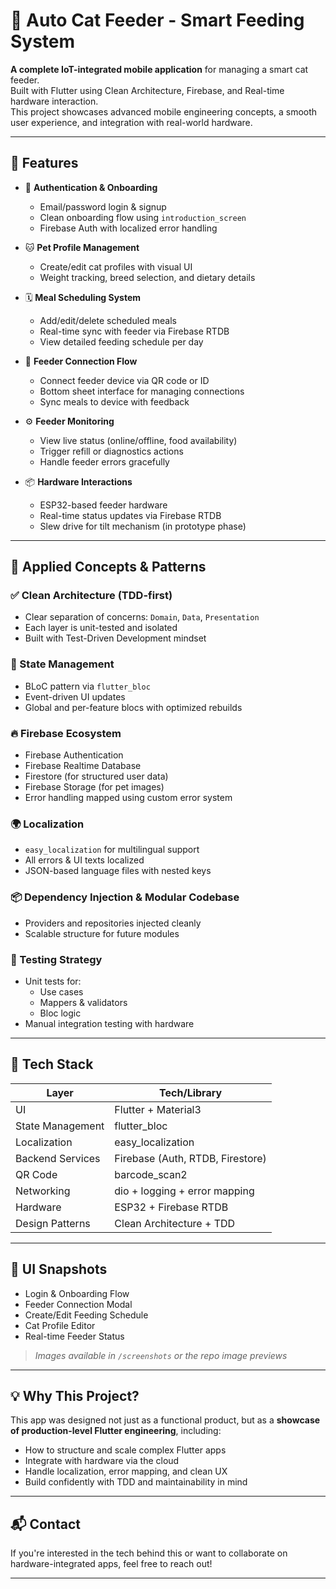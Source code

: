 # 🐾 Auto Cat Feeder - Smart Feeding System

**A complete IoT-integrated mobile application** for managing a smart cat feeder.  
Built with Flutter using Clean Architecture, Firebase, and Real-time hardware interaction.  
This project showcases advanced mobile engineering concepts, a smooth user experience, and integration with real-world hardware.

---

## 🚀 Features

- 🔐 **Authentication & Onboarding**
  - Email/password login & signup
  - Clean onboarding flow using `introduction_screen`
  - Firebase Auth with localized error handling

- 🐱 **Pet Profile Management**
  - Create/edit cat profiles with visual UI
  - Weight tracking, breed selection, and dietary details

- 🗓️ **Meal Scheduling System**
  - Add/edit/delete scheduled meals
  - Real-time sync with feeder via Firebase RTDB
  - View detailed feeding schedule per day

- 🔗 **Feeder Connection Flow**
  - Connect feeder device via QR code or ID
  - Bottom sheet interface for managing connections
  - Sync meals to device with feedback

- ⚙️ **Feeder Monitoring**
  - View live status (online/offline, food availability)
  - Trigger refill or diagnostics actions
  - Handle feeder errors gracefully

- 📦 **Hardware Interactions**
  - ESP32-based feeder hardware
  - Real-time status updates via Firebase RTDB
  - Slew drive for tilt mechanism (in prototype phase)

---

## 🧠 Applied Concepts & Patterns

### ✅ Clean Architecture (TDD-first)
- Clear separation of concerns: `Domain`, `Data`, `Presentation`
- Each layer is unit-tested and isolated
- Built with Test-Driven Development mindset

### 🎯 State Management
- BLoC pattern via `flutter_bloc`
- Event-driven UI updates
- Global and per-feature blocs with optimized rebuilds

### 🔥 Firebase Ecosystem
- Firebase Authentication
- Firebase Realtime Database
- Firestore (for structured user data)
- Firebase Storage (for pet images)
- Error handling mapped using custom error system

### 🌍 Localization
- `easy_localization` for multilingual support
- All errors & UI texts localized
- JSON-based language files with nested keys

### 📦 Dependency Injection & Modular Codebase
- Providers and repositories injected cleanly
- Scalable structure for future modules

### 🧪 Testing Strategy
- Unit tests for:
  - Use cases
  - Mappers & validators
  - Bloc logic
- Manual integration testing with hardware

---

## 🧰 Tech Stack

| Layer              | Tech/Library                     |
|-------------------|----------------------------------|
| UI                | Flutter + Material3              |
| State Management  | flutter_bloc                     |
| Localization      | easy_localization                |
| Backend Services  | Firebase (Auth, RTDB, Firestore) |
| QR Code           | barcode_scan2                    |
| Networking        | dio + logging + error mapping    |
| Hardware          | ESP32 + Firebase RTDB            |
| Design Patterns   | Clean Architecture + TDD         |

---

## 📸 UI Snapshots

- Login & Onboarding Flow
- Feeder Connection Modal
- Create/Edit Feeding Schedule
- Cat Profile Editor
- Real-time Feeder Status

> *Images available in `/screenshots` or the repo image previews*

---

## 💡 Why This Project?

This app was designed not just as a functional product, but as a **showcase of production-level Flutter engineering**, including:
- How to structure and scale complex Flutter apps
- Integrate with hardware via the cloud
- Handle localization, error mapping, and clean UX
- Build confidently with TDD and maintainability in mind

---

## 📬 Contact

If you're interested in the tech behind this or want to collaborate on hardware-integrated apps, feel free to reach out!

---

